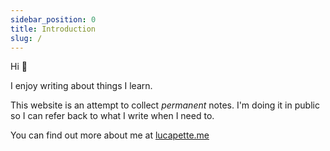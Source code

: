 ```yaml
---
sidebar_position: 0
title: Introduction
slug: /
---
```


Hi 👋

I enjoy writing about things I learn.

This website is an attempt to collect _permanent_ notes. I'm doing it in public
so I can refer back to what I write when I need to.

You can find out more about me at [lucapette.me](https://lucapette.me)
